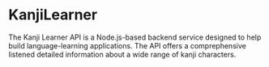 # KanjiLearner
The Kanji Learner API is a Node.js-based backend service designed to help build language-learning applications. The API offers a comprephensive listened detailed information about a wide range of kanji characters.
